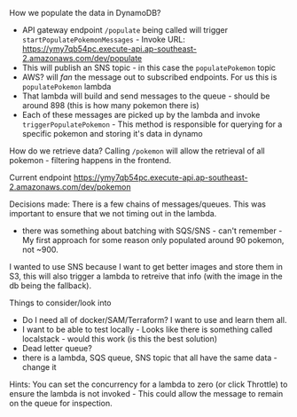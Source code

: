 How we populate the data in DynamoDB?

- API gateway endpoint `/populate` being called will trigger `startPopulatePokemonMessages` -  Invoke URL: https://ymy7qb54pc.execute-api.ap-southeast-2.amazonaws.com/dev/populate 
- This will publish an SNS topic - in this case the `populatePokemon` topic
- AWS? will *fan* the message out to subscribed endpoints. For us this is `populatePokemon` lambda
- That lambda will build and send messages to the queue - should be around 898 (this is how many pokemon there is)
- Each of these messages are picked up by the lambda and invoke `triggerPopulatePokemon` - This method is responsible for querying for a specific pokemon and storing it's data in dynamo


How do we retrieve data?
Calling `/pokemon` will allow the retrieval of all pokemon - filtering happens in the frontend.

Current endpoint
https://ymy7qb54pc.execute-api.ap-southeast-2.amazonaws.com/dev/pokemon

Decisions made:
There is a few chains of messages/queues. This was important to ensure that we not timing out in the lambda.

- there was something about batching with SQS/SNS - can't remember - My first approach for some reason only populated around 90 pokemon, not ~900.

I wanted to use SNS because I want to get better images and store them in S3, this will also trigger a lambda to retreive that info (with the image in the db being the fallback).

Things to consider/look into
- Do I need all of docker/SAM/Terraform? I want to use and learn them all.
- I want to be able to test locally - Looks like there is something called localstack - would this work (is this the best solution)
- Dead letter queue?
- there is a lambda, SQS queue, SNS topic that all have the same data - change it


Hints:
You can set the concurrency for a lambda to zero (or click Throttle) to ensure the lambda is not invoked - This could allow the message to remain on the queue for inspection.